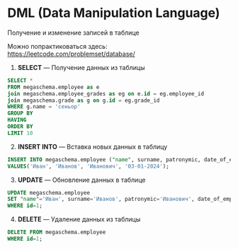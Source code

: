 # DML (Data Manipulation Language) 

Получение и изменение записей в таблице

Можно попрактиковаться здесь: https://leetcode.com/problemset/database/

1. **SELECT** — Получение данных из таблицы
```sql
SELECT *
FROM megaschema.employee as e
join megaschema.employee_grades as eg on e.id = eg.employee_id
join megaschema.grade as g on g.id = eg.grade_id
WHERE g.name = 'сеньор'
GROUP BY
HAVING 
ORDER BY
LIMIT 10
```

2. **INSERT INTO** — Вставка новых данных в таблицу
```sql
INSERT INTO megaschema.employee ("name", surname, patronymic, date_of_employment)
VALUES('Иван', 'Иванов', 'Иванович', '03-01-2024');
```

3. **UPDATE** — Обновление данных в таблице
```sql
UPDATE megaschema.employee
SET "name"='Иван', surname='Иванов', patronymic='Иванович', date_of_employment='03-01-2024'
WHERE id=1;
```

4. **DELETE** — Удаление данных из таблицы
```sql
DELETE FROM megaschema.employee
WHERE id=1;
```
